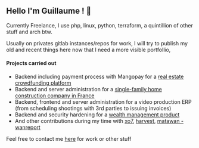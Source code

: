 ## Hello I'm Guillaume ! 👋

Currently Freelance, I use php, linux, python, terraform, a quintillion of other stuff and arch btw.

Usually on privates gitlab instances/repos for work, I will try to publish my old and recent things here now that I need a more visible portfollio,

#### Projects carried out
* Backend including payment process with Mangopay for a [real estate crowdfunding platform](https://upstone.co)
* Backend and server administration for a [single-family home construction company in France](https://maisons-phenix.com)
* Backend, frontend and server administration for a video production ERP (from scheduling shootings with 3rd parties to issuing invoices)
* Backend and security hardening for a [wealth management product](https://www.harvest.fr/produit/o2s/)
* And other contributions during my time with [xo7](https://xo7.fr), [harvest](https://www.harvest.fr), [matawan - wanreport](https://matawan-mobility.com/reporting-qualite-de-service/)


Feel free to contact me [here](mailto:guillaume@1gem.dev) for work or other stuff
